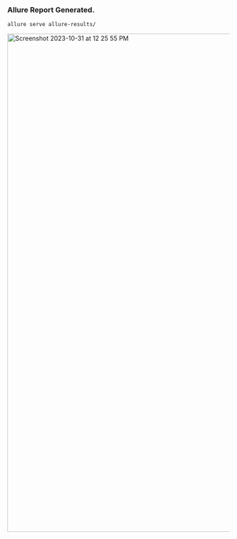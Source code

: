 ### Allure Report Generated.


```allure serve allure-results/```

<img width="1130" alt="Screenshot 2023-10-31 at 12 25 55 PM" src="https://github.com/pranathikatta1/SeleniumProjects/tree/master/allure-results/1b8967dc-330b-4d15-86e8-1f26e819280f.json">
